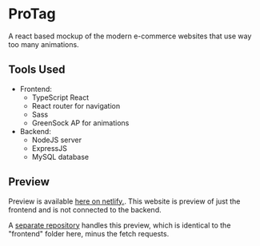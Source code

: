 # ProTag
A react based mockup of the modern e-commerce websites that use way too many animations.

## Tools Used
* Frontend:
  * TypeScript React
  * React router for navigation
  * Sass
  * GreenSock AP for animations
* Backend:
  * NodeJS server
  * ExpressJS
  * MySQL database
 
 ## Preview
 Preview is available [here on netlify.](https://screactecom.netlify.app/). This website is preview of just the frontend and is not connected to the backend.
 
 A [separate repository](https://github.com/soft-coded/react-ecom-website-frontend) handles this preview, which is identical to the "frontend" folder here, minus the fetch requests.
